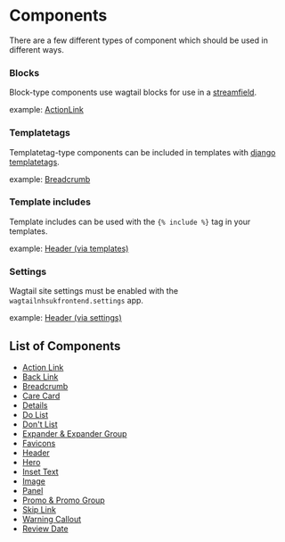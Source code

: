 # Components

There are a few different types of component which should be used in different
ways.

### Blocks

Block-type components use wagtail blocks for use in a [streamfield](https://docs.wagtail.io/en/v2.0/topics/streamfield.html).

example: [ActionLink](./action_link.md)

### Templatetags

Templatetag-type components can be included in templates with [django templatetags](https://docs.djangoproject.com/en/2.1/howto/custom-template-tags/).

example: [Breadcrumb](./breadcrumb.md)

### Template includes

Template includes can be used with the `{% include %}` tag in your templates.

example: [Header (via templates)](./header.md#direct-use-of-templates)

### Settings

Wagtail site settings must be enabled with the `wagtailnhsukfrontend.settings` app.

example: [Header (via settings)](./header.md#wagtail-site-settings)

## List of Components

- [Action Link](./action_link.md)
- [Back Link](./back_link.md)
- [Breadcrumb](./breadcrumb.md)
- [Care Card](./care_card.md)
- [Details](./details.md)
- [Do List](./do.md)
- [Don't List](./dont.md)
- [Expander & Expander Group](./expander.md)
- [Favicons](./favicons.md)
- [Header](./header.md)
- [Hero](./hero.md)
- [Inset Text](./inset_text.md)
- [Image](./image.md)
- [Panel](./panel.md)
- [Promo & Promo Group](./promo.md)
- [Skip Link](./skip_link.md)
- [Warning Callout](./warning_callout.md)
- [Review Date](./review_date.md)
